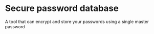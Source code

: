 [Title]: # (Base de datos segura de contraseñas)
[Difficulty]: # (Principiante)
[Order]: # (102)

# Secure password database

A tool that can encrypt and store your passwords using a single master password